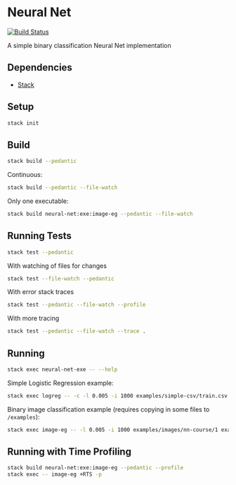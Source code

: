# Neural Net

[![Build Status](https://travis-ci.org/danielholmes/neural-net.svg?branch=master)](https://travis-ci.org/danielholmes/neural-net)

A simple binary classification Neural Net implementation


## Dependencies

 - [Stack](https://www.haskellstack.org/)


## Setup
```bash
stack init
```


## Build
```bash
stack build --pedantic
```

Continuous:

```bash
stack build --pedantic --file-watch
```

Only one executable:

```bash
stack build neural-net:exe:image-eg --pedantic --file-watch
```


## Running Tests
```bash
stack test --pedantic
```

With watching of files for changes
```bash
stack test --file-watch --pedantic
```

With error stack traces
```bash
stack test --pedantic --file-watch --profile
```

With more tracing
```bash
stack test --pedantic --file-watch --trace .
```


## Running

```bash
stack exec neural-net-exe -- --help
```

Simple Logistic Regression example:

```bash
stack exec logreg -- -c -l 0.005 -i 1000 examples/simple-csv/train.csv examples/simple-csv/test.csv
```

Binary image classification example (requires copying in some files to `/examples`):

```bash
stack exec image-eg -- -l 0.005 -i 1000 examples/images/nn-course/1 examples/images/nn-course/0
```


## Running with Time Profiling

```bash
stack build neural-net:exe:image-eg --pedantic --profile
stack exec -- image-eg +RTS -p
```
